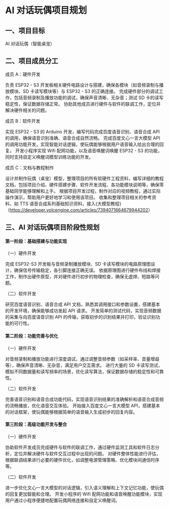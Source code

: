 # AI 对话玩偶项目规划
## 一、项目目标
AI 对话玩偶（智能桌宠）
## 二、项目成员分工
成员 A：硬件开发

负责 ESP32 - S3 开发板相关硬件电路设计与搭建，确保各模块（如音频录制与播放模块、SD 卡读写模块等）与 ESP32 - S3 的正确连接。 完成硬件部分的调试工作，包括音频录制及播放功能的调试，确保声音清晰、无杂音；测试 SD 卡的读写稳定性，保证数据存储正常。 协助其他成员进行硬件与软件的联调工作，定位并解决硬件相关的问题。

成员 B：软件开发

实现 ESP32 - S3 的 Arduino 开发，编写代码完成百度语音识别、语音合成 API 的调用，确保语音识别准确、语音合成自然流畅。 完成百度文心一言大模型 API 的调用功能开发，实现智能对话逻辑，使玩偶能够根据用户语音输入给出合理的回复。 开发小程序实现 Wifi 配网功能，以及语音唤醒词唤醒 ESP32 - S3 的功能，同时支持自定义唤醒词模型训练功能的开发。

成员 C：文档与教程制作

设计并制作玩偶（桌宠）模型，整理项目的所有软硬件工程资料，编写详细的教程文档，包括项目介绍、硬件搭建步骤、软件开发流程、各功能模块说明等，确保零基础同学能够理解和上手。 根据项目开发过程，制作对应的视频教程，通过实际操作演示，帮助用户更好地学习和使用该项目。 收集和整理项目相关的参考资料，如 TTS 语音合成系列基础知识资料，接入{大模型教程} （<https://developer.volcengine.com/articles/7394071664679944202>）
## 三、AI 对话玩偶项目阶段性规划
#### 第一阶段：基础搭建与功能实现
（一）硬件开发

完成 ESP32-S3 开发板与音频录制播放模块、SD 卡读写模块的电路原理图设计，确保信号传输稳定，各引脚连接正确无误。 依据原理图进行硬件布线和焊接工作，制作出硬件原型，并对硬件进行初步的物理检查，确保无虚焊、短路等问题。

（二）软件开发

研究百度语音识别、语音合成 API 文档，熟悉其调用接口和参数设置，搭建基本的开发环境，确保能够成功发起 API 请求。 开发简单的测试代码，实现音频数据的采集与向百度语音识别 API 的传输，获取初步的识别结果并打印，验证识别功能的可行性。
#### 第二阶段：功能完善与优化
（一）硬件开发

对音频录制和播放功能进行深度调试，通过调整音频参数（如采样率、音量增益等），确保声音清晰、无杂音，满足用户交互需求。 进行大量的 SD 卡读写测试，模拟不同数据量和读写频率的场景，优化读写算法，保证数据存储的稳定性和可靠性。

（二）软件开发

完善语音识别和语音合成功能代码，实现语音识别结果的准确解析和语音合成音频的流畅播放，优化语音交互体验。 开始接入百度文心一言大模型 API，搭建基本的对话框架，使玩偶能够根据简单的语音输入生成初步的回复内容。
#### 第三阶段：高级功能开发与整合
（一）硬件开发

协助软件开发成员完成硬件与软件的联调工作，通过硬件监测工具和软件日志分析，定位并解决硬件与软件交互过程中出现的问题。 对硬件整体性能进行评估，根据联调结果进行必要的硬件优化，如调整电源管理策略、优化模块间通信时序等。

（二）软件开发

进一步优化文心一言大模型的对话逻辑，引入语义理解和上下文记忆功能，使玩偶的回复更加智能和合理。 开发小程序的 Wifi 配网功能和语音唤醒功能模块，实现用户通过小程序便捷地配置玩偶网络连接和自定义唤醒词。
